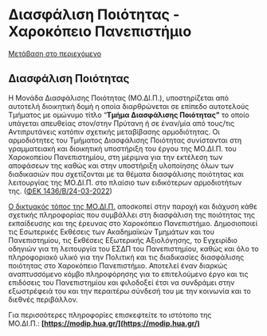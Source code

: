 Διασφάλιση Ποιότητας - Χαροκόπειο Πανεπιστήμιο
=============== 

[Μετάβαση στο περιεχόμενο](https://www.hua.gr/%CE%BC%CE%BF%CE%B4%CE%B9%CF%80/#content "Μετάβαση στο περιεχόμενο")

Διασφάλιση Ποιότητας
--------------------

Η Μονάδα Διασφάλισης Ποιότητας (ΜΟ.ΔΙ.Π.), υποστηρίζεται από αυτοτελή διοικητική δομή η οποία διαρθρώνεται σε επίπεδο αυτοτελούς Τμήματος με ομώνυμο τίτλο “**Τμήμα Διασφάλισης Ποιότητας”** το οποίο υπάγεται απευθείας στον/στην Πρύτανη ή σε έναν/μία από τους/τις Αντιπρυτάνεις κατόπιν σχετικής μεταβίβασης αρμοδιότητας. Οι αρμοδιότητες του Τμήματος Διασφάλισης Ποιότητας συνίστανται στη γραμματειακή και διοικητική υποστήριξη του έργου της ΜΟ.ΔΙ.Π. του Χαροκοπείου Πανεπιστημίου, στη μέριμνα για την εκτέλεση των αποφάσεων της καθώς και στην υποστήριξη υλοποίησης όλων των διαδικασιών που σχετίζονται με τα θέματα διασφάλισης ποιότητας και λειτουργίας της ΜΟ.ΔΙ.Π. στο πλαίσιο των ειδικότερων αρμοδιοτήτων της. ([ΦΕΚ 1436/Β/24-03-2022](https://drive.google.com/file/d/1asMop3EjLzkHp02dklNS1_ETVJexElFH/view?usp=sharing))

[Ο δικτυακός τόπος της ΜΟ.ΔΙ.Π.](https://modip.hua.gr/) αποσκοπεί στην παροχή και διάχυση κάθε σχετικής πληροφορίας που συμβάλλει στη διασφάλιση της ποιότητας της εκπαίδευσης και της έρευνας στο Χαροκόπειο Πανεπιστήμιο. Δημοσιοποιεί τις Εσωτερικές Εκθέσεις των Ακαδημαϊκών Τμημάτων και του Πανεπιστημίου, τις Εκθέσεις Εξωτερικής Αξιολόγησης, το Εγχειρίδιο οδηγιών για τη λειτουργία του ΕΣΔΠ του Πανεπιστημίου, καθώς και όλο το πληροφοριακό υλικό για την Πολιτική και τις διαδικασίες διασφάλισης ποιότητας στο Χαροκόπειο Πανεπιστήμιο. Αποτελεί έναν διαρκώς αναπτυσσόμενο κόμβο πληροφόρησης για το επιτελούμενο έργο και τις επιδόσεις του Πανεπιστημίου και φιλοδοξεί έτσι να συνδράμει στην εξωστρέφειά του και την περαιτέρω σύνδεσή του με την κοινωνία και το διεθνές περιβάλλον.

Για περισσότερες πληροφορίες επισκεφτείτε το ιστότοπο της ΜΟ.ΔΙ.Π.: **[https://modip.hua.gr/](https://modip.hua.gr/)**
